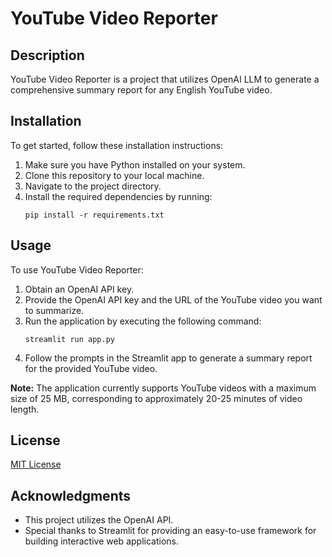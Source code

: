 # YouTube Video Reporter

## Description
YouTube Video Reporter is a project that utilizes OpenAI LLM to generate a comprehensive summary report for any English YouTube video.

## Installation
To get started, follow these installation instructions:
1. Make sure you have Python installed on your system.
2. Clone this repository to your local machine.
3. Navigate to the project directory.
4. Install the required dependencies by running:
    ```
    pip install -r requirements.txt
    ```

## Usage
To use YouTube Video Reporter:
1. Obtain an OpenAI API key.
2. Provide the OpenAI API key and the URL of the YouTube video you want to summarize.
3. Run the application by executing the following command:
    ```
    streamlit run app.py
    ```
4. Follow the prompts in the Streamlit app to generate a summary report for the provided YouTube video.

**Note:** The application currently supports YouTube videos with a maximum size of 25 MB, corresponding to approximately 20-25 minutes of video length.

## License
[MIT License](LICENSE)

## Acknowledgments
- This project utilizes the OpenAI API.
- Special thanks to Streamlit for providing an easy-to-use framework for building interactive web applications.

